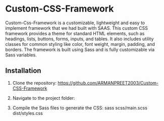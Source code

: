 # Custom-CSS-Framework

Custom-Css-Framework is a customizable, lightweight and easy to implement framework that we had built with SAAS. This custom CSS framework provides a theme for standard HTML elements, such as headings, lists, buttons, forms, inputs, and tables. It also includes utility classes for common styling like color, font weight, margin, padding, and borders. The framework is built using Sass and is fully customizable via Sass variables.

## Installation
1. Clone the repository:
https://github.com/ARMANPREET2003/Custom-CSS-Framework

3. Navigate to the project folder:

4. Compile the Sass files to generate the CSS:
sass scss/main.scss dist/styles.css

